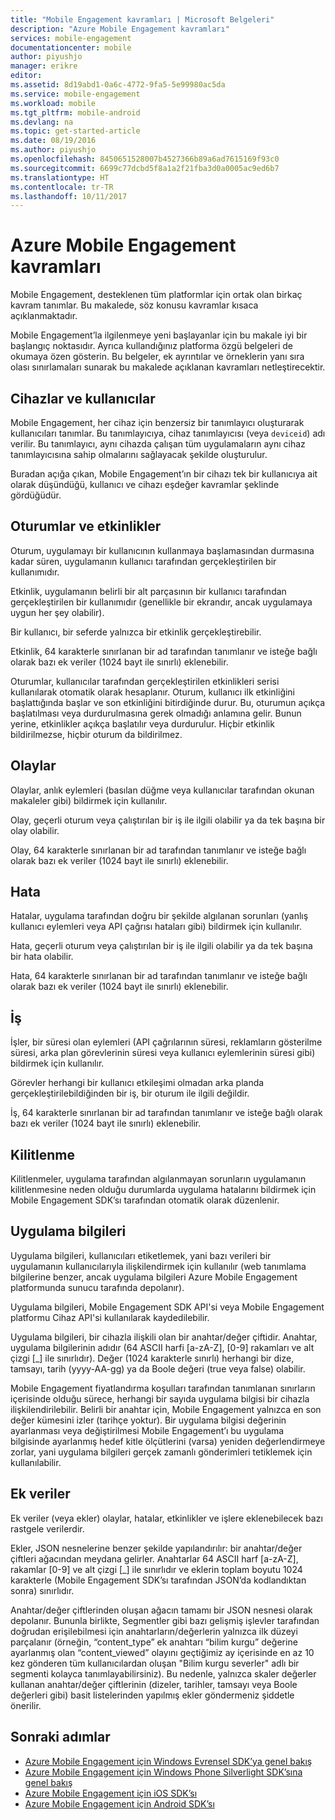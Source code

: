 ```yaml
---
title: "Mobile Engagement kavramları | Microsoft Belgeleri"
description: "Azure Mobile Engagement kavramları"
services: mobile-engagement
documentationcenter: mobile
author: piyushjo
manager: erikre
editor: 
ms.assetid: 8d19abd1-0a6c-4772-9fa5-5e99980ac5da
ms.service: mobile-engagement
ms.workload: mobile
ms.tgt_pltfrm: mobile-android
ms.devlang: na
ms.topic: get-started-article
ms.date: 08/19/2016
ms.author: piyushjo
ms.openlocfilehash: 8450651528007b4527366b89a6ad7615169f93c0
ms.sourcegitcommit: 6699c77dcbd5f8a1a2f21fba3d0a0005ac9ed6b7
ms.translationtype: HT
ms.contentlocale: tr-TR
ms.lasthandoff: 10/11/2017
---
```

# <a name="azure-mobile-engagement-concepts"></a>Azure Mobile Engagement kavramları
Mobile Engagement, desteklenen tüm platformlar için ortak olan birkaç kavram tanımlar. Bu makalede, söz konusu kavramlar kısaca açıklanmaktadır.

Mobile Engagement’la ilgilenmeye yeni başlayanlar için bu makale iyi bir başlangıç noktasıdır. Ayrıca kullandığınız platforma özgü belgeleri de okumaya özen gösterin. Bu belgeler, ek ayrıntılar ve örneklerin yanı sıra olası sınırlamaları sunarak bu makalede açıklanan kavramları netleştirecektir.

## <a name="devices-and-users"></a>Cihazlar ve kullanıcılar
Mobile Engagement, her cihaz için benzersiz bir tanımlayıcı oluşturarak kullanıcıları tanımlar. Bu tanımlayıcıya, cihaz tanımlayıcısı (veya `deviceid`) adı verilir. Bu tanımlayıcı, aynı cihazda çalışan tüm uygulamaların aynı cihaz tanımlayıcısına sahip olmalarını sağlayacak şekilde oluşturulur.

Buradan açığa çıkan, Mobile Engagement’ın bir cihazı tek bir kullanıcıya ait olarak düşündüğü, kullanıcı ve cihazı eşdeğer kavramlar şeklinde gördüğüdür.

## <a name="sessions-and-activities"></a>Oturumlar ve etkinlikler
Oturum, uygulamayı bir kullanıcının kullanmaya başlamasından durmasına kadar süren, uygulamanın kullanıcı tarafından gerçekleştirilen bir kullanımıdır.

Etkinlik, uygulamanın belirli bir alt parçasının bir kullanıcı tarafından gerçekleştirilen bir kullanımıdır (genellikle bir ekrandır, ancak uygulamaya uygun her şey olabilir).

Bir kullanıcı, bir seferde yalnızca bir etkinlik gerçekleştirebilir.

Etkinlik, 64 karakterle sınırlanan bir ad tarafından tanımlanır ve isteğe bağlı olarak bazı ek veriler (1024 bayt ile sınırlı) eklenebilir.

Oturumlar, kullanıcılar tarafından gerçekleştirilen etkinlikleri serisi kullanılarak otomatik olarak hesaplanır. Oturum, kullanıcı ilk etkinliğini başlattığında başlar ve son etkinliğini bitirdiğinde durur. Bu, oturumun açıkça başlatılması veya durdurulmasına gerek olmadığı anlamına gelir. Bunun yerine, etkinlikler açıkça başlatılır veya durdurulur. Hiçbir etkinlik bildirilmezse, hiçbir oturum da bildirilmez.

## <a name="events"></a>Olaylar
Olaylar, anlık eylemleri (basılan düğme veya kullanıcılar tarafından okunan makaleler gibi) bildirmek için kullanılır.

Olay, geçerli oturum veya çalıştırılan bir iş ile ilgili olabilir ya da tek başına bir olay olabilir.

Olay, 64 karakterle sınırlanan bir ad tarafından tanımlanır ve isteğe bağlı olarak bazı ek veriler (1024 bayt ile sınırlı) eklenebilir.

## <a name="error"></a>Hata
Hatalar, uygulama tarafından doğru bir şekilde algılanan sorunları (yanlış kullanıcı eylemleri veya API çağrısı hataları gibi) bildirmek için kullanılır.

Hata, geçerli oturum veya çalıştırılan bir iş ile ilgili olabilir ya da tek başına bir hata olabilir.

Hata, 64 karakterle sınırlanan bir ad tarafından tanımlanır ve isteğe bağlı olarak bazı ek veriler (1024 bayt ile sınırlı) eklenebilir.

## <a name="job"></a>İş
İşler, bir süresi olan eylemleri (API çağrılarının süresi, reklamların gösterilme süresi, arka plan görevlerinin süresi veya kullanıcı eylemlerinin süresi gibi) bildirmek için kullanılır.

Görevler herhangi bir kullanıcı etkileşimi olmadan arka planda gerçekleştirilebildiğinden bir iş, bir oturum ile ilgili değildir.

İş, 64 karakterle sınırlanan bir ad tarafından tanımlanır ve isteğe bağlı olarak bazı ek veriler (1024 bayt ile sınırlı) eklenebilir.

## <a name="crash"></a>Kilitlenme
Kilitlenmeler, uygulama tarafından algılanmayan sorunların uygulamanın kilitlenmesine neden olduğu durumlarda uygulama hatalarını bildirmek için Mobile Engagement SDK’sı tarafından otomatik olarak düzenlenir.

## <a name="application-information"></a>Uygulama bilgileri
Uygulama bilgileri, kullanıcıları etiketlemek, yani bazı verileri bir uygulamanın kullanıcılarıyla ilişkilendirmek için kullanılır (web tanımlama bilgilerine benzer, ancak uygulama bilgileri Azure Mobile Engagement platformunda sunucu tarafında depolanır).

Uygulama bilgileri, Mobile Engagement SDK API'si veya Mobile Engagement platformu Cihaz API'si kullanılarak kaydedilebilir.

Uygulama bilgileri, bir cihazla ilişkili olan bir anahtar/değer çiftidir. Anahtar, uygulama bilgilerinin adıdır (64 ASCII harfi [a-zA-Z], [0-9] rakamları ve alt çizgi [_] ile sınırlıdır). Değer (1024 karakterle sınırlı) herhangi bir dize, tamsayı, tarih (yyyy-AA-gg) ya da Boole değeri (true veya false) olabilir.

Mobile Engagement fiyatlandırma koşulları tarafından tanımlanan sınırların içerisinde olduğu sürece, herhangi bir sayıda uygulama bilgisi bir cihazla ilişkilendirilebilir. Belirli bir anahtar için, Mobile Engagement yalnızca en son değer kümesini izler (tarihçe yoktur). Bir uygulama bilgisi değerinin ayarlanması veya değiştirilmesi Mobile Engagement’ı bu uygulama bilgisinde ayarlanmış hedef kitle ölçütlerini (varsa) yeniden değerlendirmeye zorlar, yani uygulama bilgileri gerçek zamanlı gönderimleri tetiklemek için kullanılabilir.

## <a name="extra-data"></a>Ek veriler
Ek veriler (veya ekler) olaylar, hatalar, etkinlikler ve işlere eklenebilecek bazı rastgele verilerdir.

Ekler, JSON nesnelerine benzer şekilde yapılandırılır: bir anahtar/değer çiftleri ağacından meydana gelirler. Anahtarlar 64 ASCII harf [a-zA-Z], rakamlar [0-9] ve alt çizgi [_] ile sınırlıdır ve eklerin toplam boyutu 1024 karakterle (Mobile Engagement SDK’sı tarafından JSON’da kodlandıktan sonra) sınırlıdır.

Anahtar/değer çiftlerinden oluşan ağacın tamamı bir JSON nesnesi olarak depolanır. Bununla birlikte, Segmentler gibi bazı gelişmiş işlevler tarafından doğrudan erişilebilmesi için anahtarların/değerlerin yalnızca ilk düzeyi parçalanır (örneğin, “content_type” ek anahtarı “bilim kurgu” değerine ayarlanmış olan “content_viewed” olayını geçtiğimiz ay içerisinde en az 10 kez gönderen tüm kullanıcılardan oluşan "Bilim kurgu severler" adlı bir segmenti kolayca tanımlayabilirsiniz). Bu nedenle, yalnızca skaler değerler kullanan anahtar/değer çiftlerinin (dizeler, tarihler, tamsayı veya Boole değerleri gibi) basit listelerinden yapılmış ekler göndermeniz şiddetle önerilir.

## <a name="next-steps"></a>Sonraki adımlar
* [Azure Mobile Engagement için Windows Evrensel SDK’ya genel bakış](mobile-engagement-windows-store-sdk-overview.md)
* [Azure Mobile Engagement için Windows Phone Silverlight SDK’sına genel bakış](mobile-engagement-windows-phone-sdk-overview.md)
* [Azure Mobile Engagement için iOS SDK’sı](mobile-engagement-ios-sdk-overview.md)
* [Azure Mobile Engagement için Android SDK’sı](mobile-engagement-android-sdk-overview.md)

